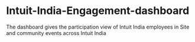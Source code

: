 # Intuit-India-Engagement-dashboard
The dashboard gives the participation view of Intuit India employees in Site and community events across Intuit India
